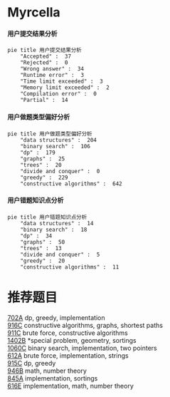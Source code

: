 # Myrcella

<!-- tabs:start -->



#### **用户提交结果分析**

```mermaid
pie title 用户提交结果分析
    "Accepted" :  37
    "Rejected" :  0
    "Wrong answer" :  34
    "Runtime error" :  3
    "Time limit exceeded" :  3
    "Memory limit exceeded" :  2
    "Compilation error" :  0
    "Partial" :  14
```

#### **用户做题类型偏好分析**

```mermaid
pie title 用户做题类型偏好分析
    "data structures" :  204
    "binary search" :  106
    "dp" :  179
    "graphs" :  25
    "trees" :  20
    "divide and conquer" :  0
    "greedy" :  229
    "constructive algorithms" :  642
```
#### **用户错题知识点分析**

```mermaid
pie title 用户错题知识点分析
    "data structures" :  14
    "binary search" :  18
    "dp" :  34
    "graphs" :  50
    "trees" :  13
    "divide and conquer" :  5
    "greedy" :  20
    "constructive algorithms" :  11
```



<!-- tabs:end -->
# 推荐题目
[702A](https://codeforces.com/contest/702/problem/A)		dp,
                        greedy,
                        implementation		  
[916C](https://codeforces.com/contest/916/problem/C)		constructive algorithms,
                        graphs,
                        shortest paths		  
[911C](https://codeforces.com/contest/911/problem/C)		brute force,
                        constructive algorithms		  
[1402B](https://codeforces.com/contest/1402/problem/B)		*special problem,
                        geometry,
                        sortings		  
[1060C](https://codeforces.com/contest/1060/problem/C)		binary search,
                        implementation,
                        two pointers		  
[612A](https://codeforces.com/contest/612/problem/A)		brute force,
                        implementation,
                        strings		  
[915C](https://codeforces.com/contest/915/problem/C)		dp,
                        greedy		  
[946B](https://codeforces.com/contest/946/problem/B)		math,
                        number theory		  
[845A](https://codeforces.com/contest/845/problem/A)		implementation,
                        sortings		  
[616E](https://codeforces.com/contest/616/problem/E)		implementation,
                        math,
                        number theory		  
